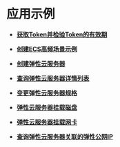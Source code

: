 # 应用示例<a name="ecs_04_0000"></a>

-   **[获取Token并检验Token的有效期](获取Token并检验Token的有效期.md)**  

-   **[创建ECS高频场景示例](创建ECS高频场景示例.md)**  

-   **[创建弹性云服务器](创建弹性云服务器.md)**  

-   **[查询弹性云服务器详情列表](查询弹性云服务器详情列表.md)**  

-   **[变更弹性云服务器规格](变更弹性云服务器规格.md)**  

-   **[弹性云服务器挂载磁盘](弹性云服务器挂载磁盘-26.md)**  

-   **[弹性云服务器挂载网卡](弹性云服务器挂载网卡.md)**  

-   **[查询弹性云服务器关联的弹性公网IP](查询弹性云服务器关联的弹性公网IP.md)**  



